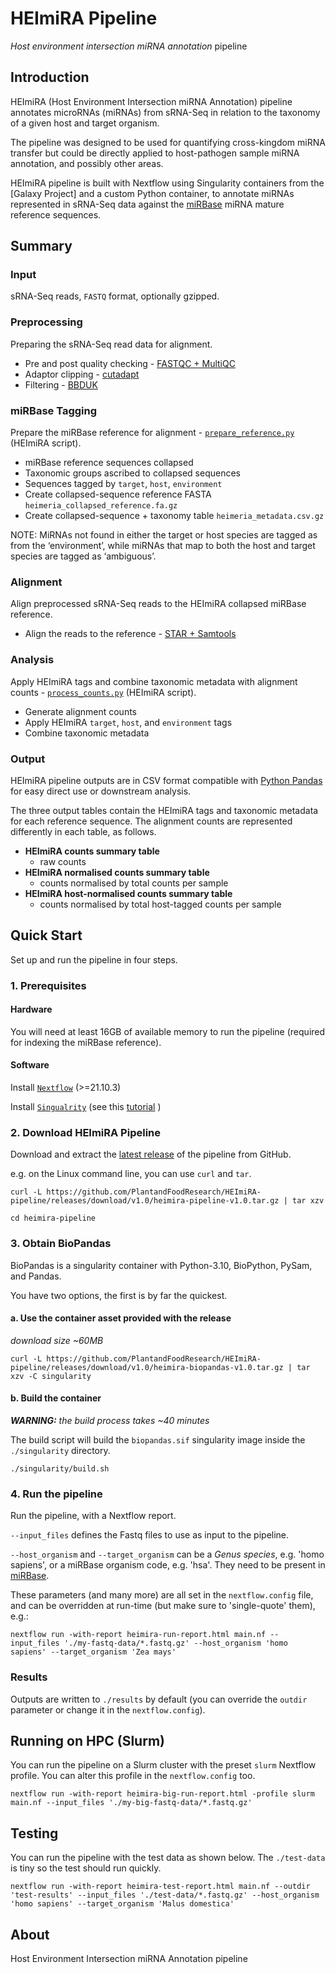 # HEImiRA Pipeline
_Host environment intersection miRNA annotation_ pipeline

## Introduction
HEImiRA (Host Environment Intersection miRNA Annotation) pipeline annotates
microRNAs (miRNAs) from sRNA-Seq in relation to the taxonomy of a given host and target
organism.

The pipeline was designed to be used for quantifying cross-kingdom miRNA
transfer but could be directly applied to host-pathogen sample miRNA
annotation, and possibly other areas.

HEImiRA pipeline is built with Nextflow using Singularity containers from the
[Galaxy Project] and a custom Python container, to annotate miRNAs represented
in sRNA-Seq data against the [miRBase](https://www.mirbase.org/) miRNA mature
reference sequences.

## Summary
### Input
sRNA-Seq reads, `FASTQ` format, optionally gzipped.

### Preprocessing
Preparing the sRNA-Seq read data for alignment.

 - Pre and post quality checking - [FASTQC + MultiQC](modules/qc.nf)
 - Adaptor clipping - [cutadapt](modules/clip.nf)
 - Filtering - [BBDUK](modules/filter.nf)

### miRBase Tagging
Prepare the miRBase reference for alignment - [`prepare_reference.py`](templates/prepare_reference.py) (HEImiRA script).

 - miRBase reference sequences collapsed
 - Taxonomic groups ascribed to collapsed sequences
 - Sequences tagged by `target`, `host`, `environment`
 - Create collapsed-sequence reference FASTA `heimeria_collapsed_reference.fa.gz`
 - Create collapsed-sequence + taxonomy table `heimeria_metadata.csv.gz`

NOTE: MiRNAs not found in either the target or host species are tagged as from the ‘environment’, while miRNAs that map to both the host and target species are tagged as ‘ambiguous’.

### Alignment
Align preprocessed sRNA-Seq reads to the HEImiRA collapsed miRBase reference.

 - Align the reads to the reference - [STAR + Samtools](modules/map_reads.nf)

### Analysis
Apply HEImiRA tags and combine taxonomic metadata with alignment counts - [`process_counts.py`](templates/process_counts.py) (HEImiRA script).

 - Generate alignment counts
 - Apply HEImiRA `target`, `host`, and `environment` tags
 - Combine taxonomic metadata

### Output
HEImiRA pipeline outputs are in CSV format compatible with [Python Pandas](https://pandas.pydata.org/)
for easy direct use or downstream analysis.

The three output tables contain the HEImiRA tags and taxonomic metadata for each
reference sequence. The alignment counts are represented differently in each
table, as follows.

 - **HEImiRA counts summary table**
   - raw counts
 - **HEImiRA normalised counts summary table**
   - counts normalised by total counts per sample
 - **HEImiRA host-normalised counts summary table**
   - counts normalised by total host-tagged counts per sample

## Quick Start
Set up and run the pipeline in four steps.

### 1. Prerequisites
#### Hardware
You will need at least 16GB of available memory to run the pipeline (required for
indexing the miRBase reference).

#### Software
Install
[`Nextflow`](https://www.nextflow.io/docs/latest/getstarted.html#installation)
(>=21.10.3)

Install [`Singualrity`](https://www.sylabs.io/guides/3.0/user-guide/) (see this
[tutorial](https://singularity-tutorial.github.io/01-installation/) )

### 2. Download HEImiRA Pipeline
Download and extract the [latest release](https://github.com/PlantandFoodResearch/HEImiRA-pipeline/releases)
of the pipeline from GitHub.

e.g. on the Linux command line, you can use `curl` and `tar`.
```
curl -L https://github.com/PlantandFoodResearch/HEImiRA-pipeline/releases/download/v1.0/heimira-pipeline-v1.0.tar.gz | tar xzv

cd heimira-pipeline
```

### 3. Obtain BioPandas
BioPandas is a singularity container with Python-3.10, BioPython, PySam, and Pandas.

You have two options, the first is by far the quickest.

#### a. Use the container asset provided with the release
*download size ~60MB*

```
curl -L https://github.com/PlantandFoodResearch/HEImiRA-pipeline/releases/download/v1.0/heimira-biopandas-v1.0.tar.gz | tar xzv -C singularity
```

#### b. Build the container
_**WARNING:** the build process takes ~40 minutes_

The build script will build the `biopandas.sif` singularity image inside the
`./singularity` directory.

```
./singularity/build.sh
```

### 4. Run the pipeline
Run the pipeline, with a Nextflow report.

`--input_files` defines the Fastq files to use as input to the pipeline.

`--host_organism` and `--target_organism` can be a *Genus species*, e.g. 'homo
sapiens', or a miRBase organism code, e.g. 'hsa'.  They need to be present in
[miRBase](https://www.mirbase.org).

These parameters (and many more) are all set in the `nextflow.config` file, and
can be overridden at run-time (but make sure to 'single-quote' them), e.g.:

```
nextflow run -with-report heimira-run-report.html main.nf --input_files './my-fastq-data/*.fastq.gz' --host_organism 'homo sapiens' --target_organism 'Zea mays'
```

### Results
Outputs are written to `./results` by default (you can override the `outdir` parameter or change it in the `nextflow.config`).

## Running on HPC (Slurm)
You can run the pipeline on a Slurm cluster with the preset `slurm` Nextflow profile.
You can alter this profile in the `nextflow.config` too.

```
nextflow run -with-report heimira-big-run-report.html -profile slurm main.nf --input_files './my-big-fastq-data/*.fastq.gz'
```

## Testing
You can run the pipeline with the test data as shown below. The `./test-data`
is tiny so the test should run quickly. 

```
nextflow run -with-report heimira-test-report.html main.nf --outdir 'test-results' --input_files './test-data/*.fastq.gz' --host_organism 'homo sapiens' --target_organism 'Malus domestica'
```

## About

Host Environment Intersection miRNA Annotation pipeline
